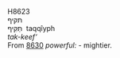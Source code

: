<body>
  <p>H8623<br>  תּקּיף  <br> תַּּקִּיף  ‎  taqqı̂yph  <br><i>tak-keef‘ </i><br>From <a href="h8630.htm">8630</a>  <i>powerful: - </i>mightier.<br></p>
 </body>